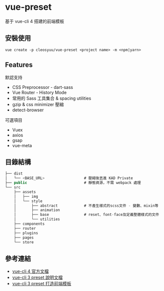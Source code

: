# vue-preset
基于 vue-cli 4 搭建的前端模板

## 安裝使用

```
vue create -p cleosyuu/vue-preset <project name> -m <npm|yarn>
```
## Features

默認支持

- CSS Preprocessor - dart-sass
- Vue Router - History Mode
- 常用的 Sass 工具集合 & spacing utilities
- gzip & css minimizer 壓縮
- detect-browser

可選項目

- Vuex
- axios
- gsap
- vue-meta

## 目錄結構

```jsx
├── dist
│   └── <BASE_URL>                  # 壓縮後丟進 KAD Private
├── public                          # 靜態資源，不需 webpack 處理
└── src
    ├── assets
    │   ├── img
    │   └── style
    │	    ├── abstract            # 不產生樣式的scss文件 - 變數、mixin等
    │	    ├── animation
    │       ├── base                # reset、font-face及定義整體樣式的文件
    │       └── utilities
    ├── components
    ├── router
    ├── plugins
    ├── pages
    └── store
```

## 參考連結

- [vue-cli 4 官方文檔](https://cli.vuejs.org/zh/guide/plugins-and-presets.html#preset)
- [vue-cli 3 preset 說明文檔](https://cklwblove.github.io/vue-preset/#vue-cli-3-%E5%9F%BA%E6%9C%AC%E8%AE%A4%E8%AF%86)
- [vue-cli 3 preset 打造前端模板](https://segmentfault.com/a/1190000016389996)
